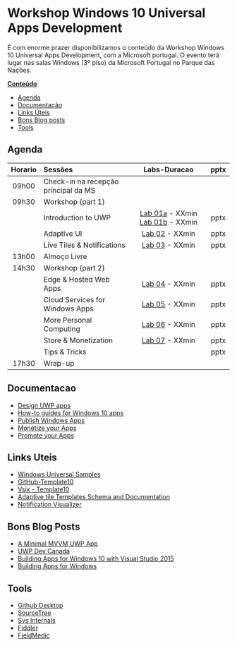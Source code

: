 # Workshop Windows 10 Universal Apps Development

É com enorme prazer disponibilizamos o conteúdo da Workshop Windows 10 Universal Apps Development, com a Microsoft portugal. O evento terá lugar nas salas Windows (3º piso) da Microsoft Portugal no Parque das Nações.

**[Conteúdo](#gitlab-flavored-markdown-gfm)**

* [Agenda](#agenda)
* [Documentação](#documentacao)
* [Links Úteis](#links-uteis)
* [Bons Blog posts](#bons-blog-posts)
* [Tools](#tools)

## Agenda
| Horario | Sessões | Labs-Duracao | pptx |
| :--------: | :-------- | :--------: | :--------: | 
| 09h00 | Check-in na recepção principal da MS |||
| 09h30 | Workshop (part 1)  |||
|  | Introduction to UWP | [Lab 01a](https://github.com/DXPortugal/WinDevWorkshop/blob/master/HOLs/Lab%2001a%20-%20Hello%20UWP%20World/Lab%20-%20Hello%20UWP%20World.docx) - XXmin     [Lab 01b](https://github.com/DXPortugal/WinDevWorkshop/blob/master/HOLs/Lab%2001b%20-%20Handling%20Navigation%20and%20Back/Lab%20-%20Handling%20Navigation%20and%20Back.docx?raw=true) - XXmin | pptx |
|  | Adaptive UI | [Lab 02](https://github.com/DXPortugal/WinDevWorkshop/blob/master/HOLs/Lab%2002%20-%20Adaptive%20UI/Lab%20-%20Building%20an%20Adaptive%20UI.docx?raw=true) - XXmin | pptx |
|  | Live Tiles & Notifications | [Lab 03](https://github.com/DXPortugal/WinDevWorkshop/blob/master/HOLs/Lab%2003%20-%20Live%20Tiles%20and%20Notifications/Lab%20-%20Live%20Tiles%20and%20Notifications%20(v1).docx?raw=true) - XXmin | pptx |
| 13h00  | Almoço Livre  |||
| 14h30  | Workshop (part 2)  |||
|  | Edge & Hosted Web Apps | [Lab 04](https://github.com/DXPortugal/WinDevWorkshop/blob/master/HOLs/Lab%2004%20-%20Hosted%20Web%20Apps/Lab%20-%20Hosted%20Web%20Apps.docx?raw=true) - XXmin | pptx |
|  | Cloud Services for Windows Apps | [Lab 05](https://github.com/DXPortugal/WinDevWorkshop/blob/master/HOLs/Lab%2005%20-%20Cloud%20Enabling%20Your%20App/Lab%20-%20Azure%20Mobile%20Apps.docx?raw=true) - XXmin | pptx |
|  | More Personal Computing | [Lab 06](https://github.com/DXPortugal/WinDevWorkshop/blob/master/HOLs/Lab%2006a%20-%20Speech%20Commands/Lab%20-%20Launching%20Apps%20with%20Speech%20Commands.docx?raw=true) - XXmin | pptx |
|  | Store & Monetization | [Lab 07](https://github.com/DXPortugal/WinDevWorkshop/blob/master/HOLs/Lab%2007a%20-%20Adding%20Advertisements/Lab%20-%20Integrating%20Ads.docx?raw=true) - XXmin | pptx |
|  | Tips & Tricks  || pptx |
| 17h30  | Wrap-up  |

## Documentacao

* [Design UWP apps](https://dev.windows.com/en-us/design)
* [How-to guides for Windows 10 apps](https://msdn.microsoft.com/library/windows/apps/xaml/mt244352.aspx)
* [Publish Windows Apps](https://dev.windows.com/en-us/publish)
* [Monetize your Apps](https://dev.windows.com/en-us/monetize)
* [Promote your Apps](https://dev.windows.com/en-us/store-promotion)

## Links Uteis
* [Windows Universal Samples](https://github.com/Microsoft/Windows-universal-samples/)
* [GitHub-Template10](https://github.com/Windows-XAML/Template10/)
* [Vsix - Template10](https://visualstudiogallery.msdn.microsoft.com/60bb885a-44e9-4cbf-a380-270803b3f6e5)
* [Adaptive tile Templates Schema and Documentation](http://blogs.msdn.com/b/tiles_and_toasts/archive/2015/06/30/adaptive-tile-templates-schema-and-documentation.aspx)
* [Notification Visualizer](https://www.microsoft.com/en-us/store/apps/notifications-visualizer/9nblggh5xsl1)

## Bons Blog Posts
* [A Minimal MVVM UWP App](http://blogs.msdn.com/b/johnshews_blog/archive/2015/09/09/a-minimal-mvvm-uwp-app.aspx) 
* [UWP Dev Canada](http://blogs.msdn.com/b/cdndevs/archive/tags/windows+10/)
* [Building Apps for Windows 10 with Visual Studio 2015](http://blogs.msdn.com/b/somasegar/archive/2015/07/29/building-apps-for-windows-10-with-visual-studio-2015.aspx)
* [Building Apps for Windows ](https://blogs.windows.com/buildingapps/)

## Tools
* [Github Desktop](https://desktop.github.com/)
* [SourceTree](https://www.sourcetreeapp.com/)
* [Sys Internals](https://technet.microsoft.com/en-us/sysinternals/bb545021.aspx)
* [Fiddler](http://www.telerik.com/fiddler)
* [FieldMedic](https://www.microsoft.com/en-us/store/apps/field-medic/9wzdncrfjb82)
